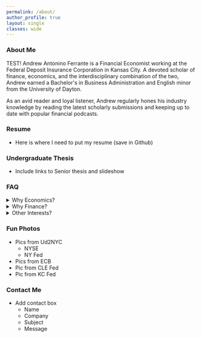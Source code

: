 ```yaml
---
permalink: /about/
author_profile: true
layout: single
classes: wide
---
```

### About Me

TEST! Andrew Antonino Ferrante is a Financial Economist working at the Federal Deposit Insurance Corporation in Kansas City. A devoted scholar of finance, economics, and the interdisciplinary combination of the two, Andrew earned a Bachelor's in Business Administration and English minor from the University of Dayton. 

As an avid reader and loyal listener, Andrew regularly hones his industry knowledge by reading the latest scholarly submissions and keeping up to date with popular financial podcasts.

### Resume

* Here is where I need to put my resume (save in Github)

### Undergraduate Thesis

* Include links to Senior thesis and slideshow

### FAQ

<details>
<summary>Why Economics?</summary>
<br>
I have always wanted to work in an industry that involved studying money. As a child I was so confused why things "back then" cost so little and wondered why we couldn't somehow make a loaf of bread cost $0.25 again. I now know the benefits of targeted low and stable inflation and why deflationary practices would be determental to the economy. I also know I didn't really want to work on "Wall Street", and since most of my immediate family studied social science in college, economics was a fantastic natural fit for me.
</details>


<details>
<summary>Why Finance?</summary>
<br>
One of my favorite books as a child was "The Motley Fool Investment Guide for Teens". I was so fascinated with the financial concepts of compound growth, retirement matching, and saving for the future. Since learning about personal finance at a young age, I have been very frugal with my spending. I was even hesitant to spend my $25 iTunes gift card birthday presents even though the money could only be spent on iTunes! I used to wonder why stock prices would go up or down at different times until I learend the price only reflects how much the collective is willing to pay for something, using the laws of Supply and Demand.
</details>


<details>
<summary>Other Interests?</summary>
<br>
I believe the key to a fruitful and long life is through learning. I spend most of my free time listening to podcasts, learning spanish, reading, playing the piano, and learning new computer software and coding. I even taught myself to how to use Markdown, Jekyll, and YAML to get this website up and running! I also rely on a healthy exercise habit of running, stretching, and using gymnastic rings for calesthetics to keep my mind clear and stress free.
</details>

### Fun Photos

* Pics from Ud2NYC
  * NYSE
  * NY Fed
* Pics from ECB
* Pic from CLE Fed
* Pic from KC Fed

<!----
Adding images with captions
{% include figure image_path="/assets/images/unsplash-image-10.jpg" alt="this is a placeholder image" caption="This is a figure caption." %}
--->


### Contact Me

* Add contact box
  * Name
  * Company
  * Subject
  * Message

<!---
<details>
<summary>How do I dropdown?</summary>
<br>
This is how you dropdown.
</details>
--->
